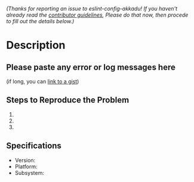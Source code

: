 _(Thanks for reporting an issue to eslint-config-akkadu! If you haven't already read the [contributor guidelines](contributing.md), Please do that now, then procede to fill out the details below.)_

# Description

## Please paste any error or log messages here

(if long, you can [link to a gist](https://gist.github.com/))

## Steps to Reproduce the Problem

1.
2.
3.

## Specifications

- Version:
- Platform:
- Subsystem:
